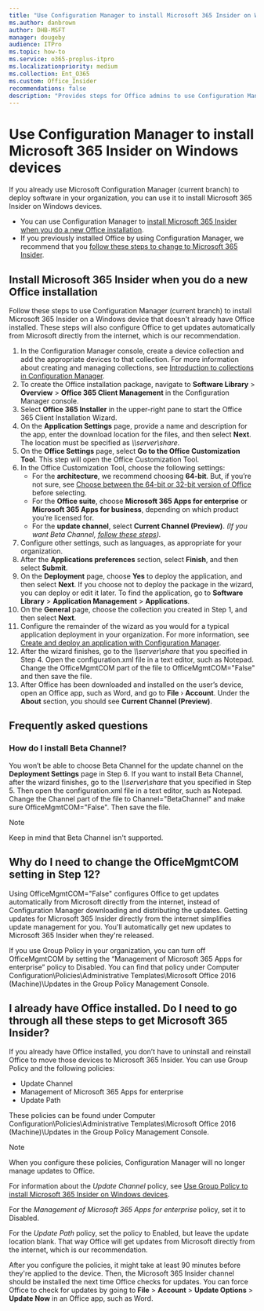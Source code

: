 ```yaml
---
title: "Use Configuration Manager to install Microsoft 365 Insider on Windows devices"
ms.author: danbrown
author: DHB-MSFT
manager: dougeby
audience: ITPro
ms.topic: how-to
ms.service: o365-proplus-itpro
ms.localizationpriority: medium
ms.collection: Ent_O365
ms.custom: Office_Insider
recommendations: false
description: "Provides steps for Office admins to use Configuration Manager to install Microsoft 365 Insider on Windows devices"
---
```


# Use Configuration Manager to install Microsoft 365 Insider on Windows devices

If you already use Microsoft Configuration Manager (current branch) to deploy software in your organization, you can use it to install Microsoft 365 Insider on Windows devices.

- You can use Configuration Manager to [install Microsoft 365 Insider when you do a new Office installation](#install-microsoft-365-insider-when-you-do-a-new-office-installation).
- If you previously installed Office by using Configuration Manager, we recommend that you [follow these steps to change to Microsoft 365 Insider](#i-already-have-office-installed-do-i-need-to-go-through-all-these-steps-to-get-microsoft-365-insider).

## Install Microsoft 365 Insider when you do a new Office installation

Follow these steps to use Configuration Manager (current branch) to install Microsoft 365 Insider on a Windows device that doesn't already have Office installed. These steps will also configure Office to get updates automatically from Microsoft directly from the internet, which is our recommendation.

1. In the Configuration Manager console, create a device collection and add the appropriate devices to that collection. For more information about creating and managing collections, see [Introduction to collections in Configuration Manager](/mem/configmgr/core/clients/manage/collections/introduction-to-collections).
2. To create the Office installation package, navigate to **Software Library** > **Overview** > **Office 365 Client Management** in the Configuration Manager console.
3. Select **Office 365 Installer** in the upper-right pane to start the Office 365 Client Installation Wizard.
4. On the **Application Settings** page, provide a name and description for the app, enter the download location for the files, and then select **Next**. The location must be specified as *\\\server\share*.
5. On the **Office Settings** page, select **Go to the Office Customization Tool**. This step will open the Office Customization Tool.
6. In the Office Customization Tool, choose the following settings:
   - For the **architecture**, we recommend choosing **64-bit**. But, if you’re not sure, see [Choose between the 64-bit or 32-bit version of Office](https://support.microsoft.com/office/2dee7807-8f95-4d0c-b5fe-6c6f49b8d261) before selecting.
   - For the **Office suite**, choose **Microsoft 365 Apps for enterprise** or **Microsoft 365 Apps for business**, depending on which product you’re licensed for.
   - For the **update channel**, select **Current Channel (Preview)**.  *(If you want Beta Channel, [follow these steps](#how-do-i-install-beta-channel)).*
7. Configure other settings, such as languages, as appropriate for your organization.
8. After the **Applications preferences** section, select **Finish**, and then select **Submit**.
9. On the **Deployment** page, choose **Yes** to deploy the application, and then select **Next**. If you choose not to deploy the package in the wizard, you can deploy or edit it later. To find the application, go to **Software Library** > **Application Management** > **Applications**.
10. On the **General** page, choose the collection you created in Step 1, and then select **Next**.
11. Configure the remainder of the wizard as you would for a typical application deployment in your organization. For more information, see [Create and deploy an application with Configuration Manager](/mem/configmgr/apps/get-started/create-and-deploy-an-application).
12. After the wizard finishes, go to the *\\\server\share* that you specified in Step 4. Open the configuration.xml file in a text editor, such as Notepad. Change the OfficeMgmtCOM part of the file to OfficeMgmtCOM="False" and then save the file.
13. After Office has been downloaded and installed on the user’s device, open an Office app, such as Word, and go to **File** › **Account**. Under the **About** section, you should see **Current Channel (Preview)**.

## Frequently asked questions

### How do I install Beta Channel?

You won’t be able to choose Beta Channel for the update channel on the **Deployment Settings** page in Step 6. If you want to install Beta Channel, after the wizard finishes, go to the *\\\server\share* that you specified in Step 5. Then open the configuration.xml file in a text editor, such as Notepad. Change the Channel part of the file to Channel="BetaChannel" and make sure OfficeMgmtCOM="False". Then save the file.

> [!NOTE]
> Keep in mind that Beta Channel isn't supported.

## Why do I need to change the OfficeMgmtCOM setting in Step 12?

Using OfficeMgmtCOM="False" configures Office to get updates automatically from Microsoft directly from the internet, instead of Configuration Manager downloading and distributing the updates. Getting updates for Microsoft 365 Insider directly from the internet simplifies update management for you. You'll automatically get new updates to Microsoft 365 Insider when they're released.

If you use Group Policy in your organization, you can turn off OfficeMgmtCOM by setting the “Management of Microsoft 365 Apps for enterprise” policy to Disabled. You can find that policy under Computer Configuration\Policies\Administrative Templates\Microsoft Office 2016 (Machine)\Updates in the Group Policy Management Console.

## I already have Office installed. Do I need to go through all these steps to get Microsoft 365 Insider?

If you already have Office installed, you don’t have to uninstall and reinstall Office to move those devices to Microsoft 365 Insider. You can use Group Policy and the following policies:
- Update Channel
- Management of Microsoft 365 Apps for enterprise
- Update Path

These policies can be found under Computer Configuration\Policies\Administrative Templates\Microsoft Office 2016 (Machine)\Updates in the Group Policy Management Console.

> [!NOTE]
> When you configure these policies, Configuration Manager will no longer manage updates to Office.

For information about the *Update Channel* policy, see [Use Group Policy to install Microsoft 365 Insider on Windows devices](group-policy.md).

For the *Management of Microsoft 365 Apps for enterprise* policy, set it to Disabled.

For the *Update Path* policy, set the policy to Enabled, but leave the update location blank. That way Office will get updates from Microsoft directly from the internet, which is our recommendation.

After you configure the policies, it might take at least 90 minutes before they're applied to the device. Then, the Microsoft 365 Insider channel should be installed the next time Office checks for updates. You can force Office to check for updates by going to **File** > **Account** > **Update Options** > **Update Now** in an Office app, such as Word.

